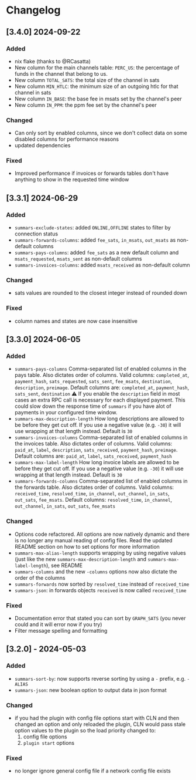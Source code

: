 # Changelog

## [3.4.0] 2024-09-22

### Added

- nix flake (thanks to @RCasatta)
- New column for the main channels table: ``PERC_US``: the percentage of funds in the channel that belong to us.
- New column ``TOTAL_SATS``: the total size of the channel in sats
- New column ``MIN_HTLC``: the minimum size of an outgoing htlc for that channel in sats
- New column ``IN_BASE``: the base fee in msats set by the channel's peer
- New column ``IN_PPM``: the ppm fee set by the channel's peer

### Changed

- Can only sort by enabled columns, since we don't collect data on some disabled columns for performance reasons
- updated dependencies

### Fixed

- Improved performance if invoices or forwards tables don't have anything to show in the requested time window

## [3.3.1] 2024-06-29

### Added

- ``summars-exclude-states``: added `ONLINE,OFFLINE` states to filter by connection status
- ``summars-forwards-columns``: added ``fee_sats``, ``in_msats``, ``out_msats`` as non-default columns
- ``summars-pays-columns``: added ``fee_sats`` as a new default column and ``msats_requested``, ``msats_sent`` as non-default columns
- ``summars-invoices-columns``: added ``msats_received`` as non-default column

### Changed

- sats values are rounded to the closest integer instead of rounded down

### Fixed

- column names and states are now case insensitive

## [3.3.0] 2024-06-05

### Added

- ``summars-pays-columns`` Comma-separated list of enabled columns in the pays table. Also dictates order of columns. Valid columns: ``completed_at``, ``payment_hash``, ``sats_requested``, ``sats_sent``, ``fee_msats``, ``destination``, ``description``, ``preimage``. Default columns are: ``completed_at``, ``payment_hash``, ``sats_sent``, ``destination`` :warning: If you enable the ``description`` field in most cases an extra RPC call is necessary for each displayed payment. This could slow down the response time of ``summars`` if you have alot of payments in your configured time window.
- ``summars-max-description-length`` How long descriptions are allowed to be before they get cut off. If you use a negative value (e.g. ``-30``) it will use wrapping at that length instead. Default is ``30``
- ``summars-invoices-columns`` Comma-separated list of enabled columns in the invoices table. Also dictates order of columns. Valid columns: ``paid_at``, ``label``, ``description``, ``sats_received``, ``payment_hash``, ``preimage``. Default columns are: ``paid_at``, ``label``, ``sats_received``, ``payment_hash``
- ``summars-max-label-length`` How long invoice labels are allowed to be before they get cut off. If you use a negative value (e.g. ``-30``) it will use wrapping at that length instead. Default is ``30``
- ``summars-forwards-columns`` Comma-separated list of enabled columns in the forwards table. Also dictates order of columns. Valid columns: ``received_time``, ``resolved_time``, ``in_channel``, ``out_channel``, ``in_sats``, ``out_sats``, ``fee_msats``. Default columns: ``resolved_time``, ``in_channel``, ``out_channel``, ``in_sats``, ``out_sats``, ``fee_msats``

### Changed

- Options code refactored. All options are now natively dynamic and there is no longer any manual reading of config files. Read the updated README section on how to set options for more information
- ``summars-max-alias-length`` supports wrapping by using negative values (just like the new ``summars-max-description-length`` and ``summars-max-label-length``), see README
- ``summars-columns`` and the new ``-columns`` options now also dictate the order of the columns
- ``summars-forwards`` now sorted by `resolved_time` instead of `received_time`
- ``summars-json``: in forwards objects ``received`` is now called ``received_time``

### Fixed

- Documentation error that stated you can sort by ``GRAPH_SATS`` (you never could and it will error now if you try)
- Filter message spelling and formatting

## [3.2.0] - 2024-05-03

### Added

- `summars-sort-by`: now supports reverse sorting by using a `-` prefix, e.g. `-ALIAS`
- `summars-json`: new boolean option to output data in json format

### Changed

- if you had the plugin with config file options start with CLN and then changed an option and only reloaded the plugin, CLN would pass stale option values to the plugin so the load priority changed to:
    1. config file options
    2. ``plugin start`` options

### Fixed

- no longer ignore general config file if a network config file exists